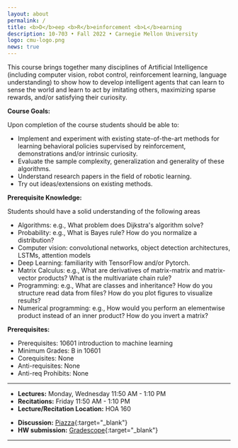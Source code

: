 ```yaml
---
layout: about
permalink: /
title: <b>D</b>eep <b>R</b>einforcement <b>L</b>earning
description: 10-703 • Fall 2022 • Carnegie Mellon University
logo: cmu-logo.png
news: true
---
```


This course brings together many disciplines of Artificial Intelligence (including computer vision, robot control, reinforcement learning, language understanding) to show how to develop intelligent agents that can learn to sense the world and learn to act by imitating others, maximizing sparse rewards, and/or satisfying their curiosity.

**Course Goals:**

Upon completion of the course students should be able to:
- Implement and experiment with existing state-of-the-art methods for learning behavioral policies supervised by reinforcement, demonstrations and/or intrinsic curiosity.
- Evaluate the sample complexity, generalization and generality of these algorithms.
- Understand research papers in the field of robotic learning.
- Try out ideas/extensions on existing methods.

**Prerequisite Knowledge:**

Students should have a solid understanding of the following areas
- Algorithms: e.g., What problem does Dijkstra's algorithm solve?
- Probability: e.g., What is Bayes rule? How do you normalize a distribution?
- Computer vision: convolutional networks, object detection architectures, LSTMs, attention models
- Deep Learning: familiarity  with TensorFlow and/or Pytorch.
- Matrix Calculus: e.g., What are derivatives of matrix-matrix and matrix-vector products? What is the multivariate chain rule?
- Programming: e.g., What are classes and inheritance? How do you structure read data from files? How do you plot figures to visualize results?
- Numerical programming: e.g., How would you perform an elementwise product instead of an inner product? How do you invert a matrix?

**Prerequisites:**
- Prerequisites: 10601 introduction to machine learning
- Minimum Grades: B in 10601
- Corequisites: None
- Anti-requisites: None
- Anti-req Prohibits: None

***

- **Lectures:** Monday, Wednesday 11:50 AM - 1:10 PM
- **Recitations:** Friday 11:50 AM - 1:10 PM
- **Lecture/Recitation Location:** HOA 160
<!-- - **Office Hours Location:** [Gates-Hillman Center 8228](https://goo.gl/maps/74vUj6uoaTTzYM937){:target="\_blank"} -->
- **Discussion:** [Piazza](https://piazza.com){:target="\_blank"}
- **HW submission:** [Gradescope](https://www.gradescope.com){:target="\_blank"}
<!-- - **Contact:** For external enquiries, personal matters or in emergencies, you can email Brynn at
bedmunds@andrew.cmu.edu. -->

***
